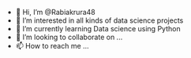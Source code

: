 - 👋 Hi, I’m @Rabiakrura48
- 👀 I’m interested in all kinds of data science projects
- 🌱 I’m currently learning Data science using Python
- 💞️ I’m looking to collaborate on ...
- 📫 How to reach me ...

<!---
Rabiakrura48/Rabiakrura48 is a ✨ special ✨ repository because its `README.md` (this file) appears on your GitHub profile.
You can click the Preview link to take a look at your changes.
--->
